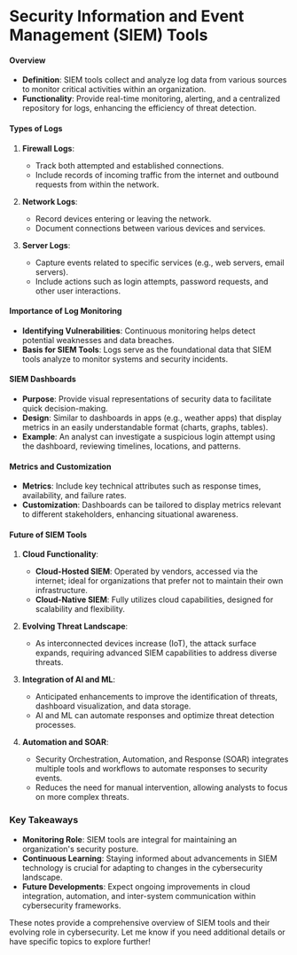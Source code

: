 # Security Information and Event Management (SIEM) Tools

#### Overview
- **Definition**: SIEM tools collect and analyze log data from various sources to monitor critical activities within an organization.
- **Functionality**: Provide real-time monitoring, alerting, and a centralized repository for logs, enhancing the efficiency of threat detection.

#### Types of Logs
1. **Firewall Logs**:
   - Track both attempted and established connections.
   - Include records of incoming traffic from the internet and outbound requests from within the network.
   
2. **Network Logs**:
   - Record devices entering or leaving the network.
   - Document connections between various devices and services.

3. **Server Logs**:
   - Capture events related to specific services (e.g., web servers, email servers).
   - Include actions such as login attempts, password requests, and other user interactions.

#### Importance of Log Monitoring
- **Identifying Vulnerabilities**: Continuous monitoring helps detect potential weaknesses and data breaches.
- **Basis for SIEM Tools**: Logs serve as the foundational data that SIEM tools analyze to monitor systems and security incidents.

#### SIEM Dashboards
- **Purpose**: Provide visual representations of security data to facilitate quick decision-making.
- **Design**: Similar to dashboards in apps (e.g., weather apps) that display metrics in an easily understandable format (charts, graphs, tables).
- **Example**: An analyst can investigate a suspicious login attempt using the dashboard, reviewing timelines, locations, and patterns.

#### Metrics and Customization
- **Metrics**: Include key technical attributes such as response times, availability, and failure rates.
- **Customization**: Dashboards can be tailored to display metrics relevant to different stakeholders, enhancing situational awareness.

#### Future of SIEM Tools
1. **Cloud Functionality**:
   - **Cloud-Hosted SIEM**: Operated by vendors, accessed via the internet; ideal for organizations that prefer not to maintain their own infrastructure.
   - **Cloud-Native SIEM**: Fully utilizes cloud capabilities, designed for scalability and flexibility.

2. **Evolving Threat Landscape**:
   - As interconnected devices increase (IoT), the attack surface expands, requiring advanced SIEM capabilities to address diverse threats.

3. **Integration of AI and ML**:
   - Anticipated enhancements to improve the identification of threats, dashboard visualization, and data storage.
   - AI and ML can automate responses and optimize threat detection processes.

4. **Automation and SOAR**:
   - Security Orchestration, Automation, and Response (SOAR) integrates multiple tools and workflows to automate responses to security events.
   - Reduces the need for manual intervention, allowing analysts to focus on more complex threats.

### Key Takeaways
- **Monitoring Role**: SIEM tools are integral for maintaining an organization's security posture.
- **Continuous Learning**: Staying informed about advancements in SIEM technology is crucial for adapting to changes in the cybersecurity landscape.
- **Future Developments**: Expect ongoing improvements in cloud integration, automation, and inter-system communication within cybersecurity frameworks.

These notes provide a comprehensive overview of SIEM tools and their evolving role in cybersecurity. Let me know if you need additional details or have specific topics to explore further!
